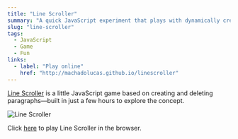 ```yaml
---
title: "Line Scroller"
summary: "A quick JavaScript experiment that plays with dynamically creating and removing paragraphs as a minimalist game."
slug: "line-scroller"
tags:
  - JavaScript
  - Game
  - Fun
links:
  - label: "Play online"
    href: "http://machadolucas.github.io/linescroller"
---
```


[Line Scroller](http://machadolucas.github.io/linescroller "Click to access Line Scroller") is a little JavaScript game based on creating and deleting paragraphs—built in just a few hours to explore the concept.

![Line Scroller](/projects/linescroller.jpg)

Click [here](http://machadolucas.github.io/linescroller) to play Line Scroller in the browser.
